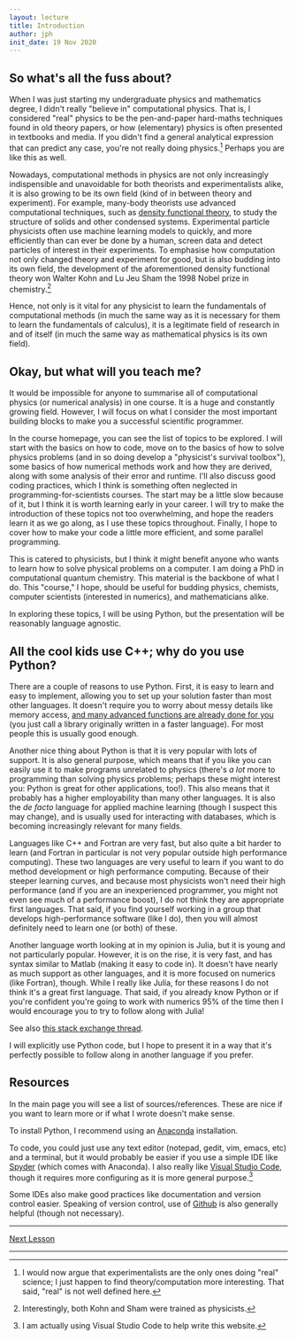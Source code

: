 ```yaml
---
layout: lecture
title: Introduction
author: jph
init_date: 19 Nov 2020
---
```


## So what's all the fuss about? 
When I was just starting my undergraduate physics and mathematics degree, I didn't really "believe in" computational physics. That is, I considered "real" physics to be the pen-and-paper hard-maths techniques found in old theory papers, or how (elementary) physics is often presented in textbooks and media. If you didn't find a general analytical expression that can predict any case, you're not really doing physics.[^1] Perhaps you are like this as well. 

Nowadays, computational methods in physics are not only increasingly indispensible and unavoidable for both theorists and experimentalists alike, it is also growing to be its own field (kind of in between theory and experiment). For example, many-body theorists use advanced computational techniques, such as [density functional theory](https://en.wikipedia.org/wiki/Density_functional_theory), to study the structure of solids and other condensed systems. Experimental particle physicists often use machine learning models to quickly, and more efficiently than can ever be done by a human, screen data and detect particles of interest in their experiments. To emphasise how computation not only changed theory and experiment for good, but is also budding into its own field, the development of the aforementioned density functional theory won Walter Kohn and Lu Jeu Sham the 1998 Nobel prize in chemistry.[^2] 

Hence, not only is it vital for any physicist to learn the fundamentals of computational methods (in much the same way as it is necessary for them to learn the fundamentals of calculus), it is a legitimate field of research in and of itself (in much the same way as mathematical physics is its own field).

## Okay, but what will you teach me?
It would be impossible for anyone to summarise all of computational physics (or numerical analysis) in one course. It is a huge and constantly growing field. However, I will focus on what I consider the most important building blocks to make you a successful scientific programmer.  

In the course homepage, you can see the list of topics to be explored. I will start with the basics on how to code, move on to the basics of how to solve physics problems (and in so doing develop a "physicist's survival toolbox"), some basics of how numerical methods work and how they are derived, along with some analysis of their error and runtime. I'll also discuss good coding practices, which I think is something often neglected in programming-for-scientists courses. The start may be a little slow because of it, but I think it is worth learning early in your career. I will try to make the introduction of these topics not too overwhelming, and hope the readers learn it as we go along, as I use these topics throughout. Finally, I hope to cover how to make your code a little more efficient, and some parallel programming. 

This is catered to physicists, but I think it might benefit anyone who wants to learn how to solve physical problems on a computer. I am doing a PhD in computational quantum chemistry. This material is the backbone of what I do. This "course," I hope, should be useful for budding physics, chemists, computer scientists (interested in numerics), and mathematicians alike.

In exploring these topics, I will be using Python, but the presentation will be reasonably language agnostic. 

## All the cool kids use C++; why do you use Python? 
There are a couple of reasons to use Python. First, it is easy to learn and easy to implement, allowing you to set up your solution faster than most other languages. It doesn't require you to worry about messy details like memory access, [and many advanced functions are already done for you](https://xkcd.com/353/) (you just call a library originally written in a faster language). For most people this is usually good enough. 

Another nice thing about Python is that it is very popular with lots of support. It is also general purpose, which means that if you like you can easily use it to make programs unrelated to physics (there's _a lot_ more to programming than solving physics problems; perhaps these might interest you: Python is great for other applications, too!). This also means that it probably has a higher employability than many other languages. It is also the _de facto_ language for applied machine learning (though I suspect this may change), and is usually used for interacting with databases, which is becoming increasingly relevant for many fields.

Languages like C++ and Fortran are very fast, but also quite a bit harder to learn (and Fortran in particular is not very popular outside high performance computing). These two languages are very useful to learn if you want to do method development or high performance computing. Because of their steeper learning curves, and because most physicists won't need their high performance (and if you are an inexperienced programmer, you might not even see much of a performance boost), I do not think they are appropriate first languages. That said, if you find yourself working in a group that develops high-performance software (like I do), then you will almost definitely need to learn one (or both) of these. 

Another language worth looking at in my opinion is Julia, but it is young and not particularly popular. However, it is on the rise, it is very fast, and has syntax similar to Matlab (making it easy to code in). It doesn't have nearly as much support as other languages, and it is more focused on numerics (like Fortran), though. While I really like Julia, for these reasons I do not think it's a great first language. That said, if you already know Python or if you're confident you're going to work with numerics 95% of the time then I would encourage you to try to follow along with Julia! 

See also [this stack exchange thread](https://mattermodeling.stackexchange.com/questions/365/what-is-a-good-programming-language-for-matter-modeling). 

I will explicitly use Python code, but I hope to present it in a way that it's perfectly possible to follow along in another language if you prefer. 

## Resources 
In the main page you will see a list of sources/references. These are nice if you want to learn more or if what I wrote doesn't make sense. 

To install Python, I recommend using an [Anaconda](https://docs.anaconda.com/anaconda/install/) installation. 

To code, you could just use any text editor (notepad, gedit, vim, emacs, etc) and a terminal, but it would probably be easier if you use a simple IDE like [Spyder](https://www.spyder-ide.org/) (which comes with Anaconda). I also really like [Visual Studio Code](https://code.visualstudio.com/), though it requires more configuring as it is more general purpose.[^3]

Some IDEs also make good practices like documentation and version control easier. Speaking of version control, use of [Github](https://github.com/) is also generally helpful (though not necessary). 

<hr>

[Next Lesson](sec1_1)

<hr> 

[^1]: I would now argue that experimentalists are the only ones doing "real" science; I just happen to find theory/computation more interesting. That said, "real" is not well defined here. 
[^2]: Interestingly, both Kohn and Sham were trained as physicists. 
[^3]: I am actually using Visual Studio Code to help write this website. 